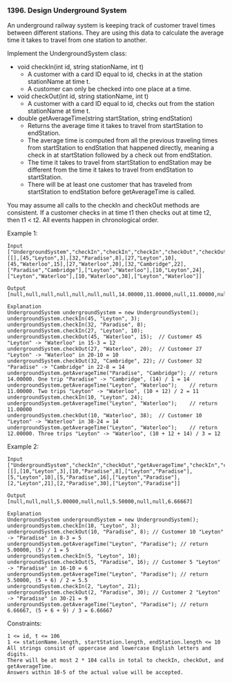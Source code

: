 ### 1396. Design Underground System

An underground railway system is keeping track of customer travel times between different stations. They are using this data to calculate the average time it takes to travel from one station to another.

Implement the UndergroundSystem class:

*    void checkIn(int id, string stationName, int t)
     *  A customer with a card ID equal to id, checks in at the station stationName at time t.
     *   A customer can only be checked into one place at a time.
*    void checkOut(int id, string stationName, int t)
     *   A customer with a card ID equal to id, checks out from the station stationName at time t.
*    double getAverageTime(string startStation, string endStation)
     *   Returns the average time it takes to travel from startStation to endStation.
     *   The average time is computed from all the previous traveling times from startStation to endStation that happened directly, meaning a check in at startStation followed by a check out from endStation.
     *   The time it takes to travel from startStation to endStation may be different from the time it takes to travel from endStation to startStation.
     *   There will be at least one customer that has traveled from startStation to endStation before getAverageTime is called.

You may assume all calls to the checkIn and checkOut methods are consistent. If a customer checks in at time t1 then checks out at time t2, then t1 < t2. All events happen in chronological order.



Example 1:

    Input
    ["UndergroundSystem","checkIn","checkIn","checkIn","checkOut","checkOut","checkOut","getAverageTime","getAverageTime","checkIn","getAverageTime","checkOut","getAverageTime"]
    [[],[45,"Leyton",3],[32,"Paradise",8],[27,"Leyton",10],[45,"Waterloo",15],[27,"Waterloo",20],[32,"Cambridge",22],["Paradise","Cambridge"],["Leyton","Waterloo"],[10,"Leyton",24],["Leyton","Waterloo"],[10,"Waterloo",38],["Leyton","Waterloo"]]

    Output
    [null,null,null,null,null,null,null,14.00000,11.00000,null,11.00000,null,12.00000]

    Explanation
    UndergroundSystem undergroundSystem = new UndergroundSystem();
    undergroundSystem.checkIn(45, "Leyton", 3);
    undergroundSystem.checkIn(32, "Paradise", 8);
    undergroundSystem.checkIn(27, "Leyton", 10);
    undergroundSystem.checkOut(45, "Waterloo", 15);  // Customer 45 "Leyton" -> "Waterloo" in 15-3 = 12
    undergroundSystem.checkOut(27, "Waterloo", 20);  // Customer 27 "Leyton" -> "Waterloo" in 20-10 = 10
    undergroundSystem.checkOut(32, "Cambridge", 22); // Customer 32 "Paradise" -> "Cambridge" in 22-8 = 14
    undergroundSystem.getAverageTime("Paradise", "Cambridge"); // return 14.00000. One trip "Paradise" -> "Cambridge", (14) / 1 = 14
    undergroundSystem.getAverageTime("Leyton", "Waterloo");    // return 11.00000. Two trips "Leyton" -> "Waterloo", (10 + 12) / 2 = 11
    undergroundSystem.checkIn(10, "Leyton", 24);
    undergroundSystem.getAverageTime("Leyton", "Waterloo");    // return 11.00000
    undergroundSystem.checkOut(10, "Waterloo", 38);  // Customer 10 "Leyton" -> "Waterloo" in 38-24 = 14
    undergroundSystem.getAverageTime("Leyton", "Waterloo");    // return 12.00000. Three trips "Leyton" -> "Waterloo", (10 + 12 + 14) / 3 = 12

Example 2:

    Input
    ["UndergroundSystem","checkIn","checkOut","getAverageTime","checkIn","checkOut","getAverageTime","checkIn","checkOut","getAverageTime"]
    [[],[10,"Leyton",3],[10,"Paradise",8],["Leyton","Paradise"],[5,"Leyton",10],[5,"Paradise",16],["Leyton","Paradise"],[2,"Leyton",21],[2,"Paradise",30],["Leyton","Paradise"]]

    Output
    [null,null,null,5.00000,null,null,5.50000,null,null,6.66667]

    Explanation
    UndergroundSystem undergroundSystem = new UndergroundSystem();
    undergroundSystem.checkIn(10, "Leyton", 3);
    undergroundSystem.checkOut(10, "Paradise", 8); // Customer 10 "Leyton" -> "Paradise" in 8-3 = 5
    undergroundSystem.getAverageTime("Leyton", "Paradise"); // return 5.00000, (5) / 1 = 5
    undergroundSystem.checkIn(5, "Leyton", 10);
    undergroundSystem.checkOut(5, "Paradise", 16); // Customer 5 "Leyton" -> "Paradise" in 16-10 = 6
    undergroundSystem.getAverageTime("Leyton", "Paradise"); // return 5.50000, (5 + 6) / 2 = 5.5
    undergroundSystem.checkIn(2, "Leyton", 21);
    undergroundSystem.checkOut(2, "Paradise", 30); // Customer 2 "Leyton" -> "Paradise" in 30-21 = 9
    undergroundSystem.getAverageTime("Leyton", "Paradise"); // return 6.66667, (5 + 6 + 9) / 3 = 6.66667



Constraints:

    1 <= id, t <= 106
    1 <= stationName.length, startStation.length, endStation.length <= 10
    All strings consist of uppercase and lowercase English letters and digits.
    There will be at most 2 * 104 calls in total to checkIn, checkOut, and getAverageTime.
    Answers within 10-5 of the actual value will be accepted.

